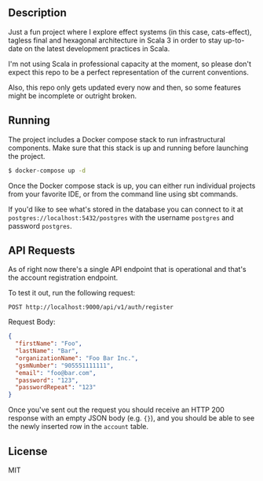 ## Description
Just a fun project where I explore effect systems (in this case, cats-effect), tagless final and hexagonal architecture in Scala 3 in order to stay up-to-date on the latest development practices in Scala.

I'm not using Scala in professional capacity at the moment, so please don't expect this repo to be a perfect representation of the current conventions.

Also, this repo only gets updated every now and then, so some features might be incomplete or outright broken. 

## Running
The project includes a Docker compose stack to run infrastructural components. Make sure that this stack is up and running before launching the project.
```bash
$ docker-compose up -d
```

Once the Docker compose stack is up, you can either run individual projects from your favorite IDE, or from the command line using sbt commands.

If you'd like to see what's stored in the database you can connect to it at `postgres://localhost:5432/postgres` with the username `postgres` and password `postgres`.

## API Requests
As of right now there's a single API endpoint that is operational and that's the account registration endpoint.

To test it out, run the following request:

```
POST http://localhost:9000/api/v1/auth/register
```

Request Body:
```json
{
  "firstName": "Foo",
  "lastName": "Bar",
  "organizationName": "Foo Bar Inc.",
  "gsmNumber": "905551111111",
  "email": "foo@bar.com",
  "password": "123",
  "passwordRepeat": "123"
}
```

Once you've sent out the request you should receive an HTTP 200 response with an empty JSON body (e.g. `{}`), and you should be able to see the newly inserted row in the `account` table.

## License
MIT
